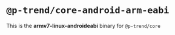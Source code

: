 # `@p-trend/core-android-arm-eabi`

This is the **armv7-linux-androideabi** binary for `@p-trend/core`
